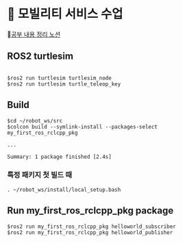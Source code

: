 # :car: 모빌리티 서비스 수업


:link:[공부 내용 정리 노션](https://wise-fibre-4d5.notion.site/8a4dfc0b55a04da38fa06f44e36ade61)


## ROS2 turtlesim
```

$ros2 run turtlesim turtlesim_node
$ros2 run turtlesim turtle_teleop_key

```

## Build

```
$cd ~/robot_ws/src
$colcon build --symlink-install --packages-select my_first_ros_rclcpp_pkg

...

Summary: 1 package finished [2.4s]
```

### 특정 패키지 첫 빌드 때

```
. ~/robot_ws/install/local_setup.bash
```

## Run my_first_ros_rclcpp_pkg package

```
$ros2 run my_first_ros_rclcpp_pkg helloworld_subscriber
$ros2 run my_first_ros_rclcpp_pkg helloworld_publisher
```
